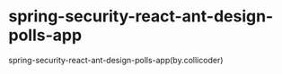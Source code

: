 # spring-security-react-ant-design-polls-app
spring-security-react-ant-design-polls-app(by.collicoder)
